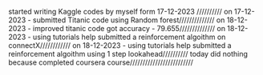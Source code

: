started writing Kaggle codes by myself form 17-12-2023 //////////
on 17-12-2023 - submitted Titanic code using Random forest//////////////
on 18-12-2023 - improved titanic code got accuracy - 79.655//////////////
on 18-12-2023 - using tutorials help submitted a reinforcement algoithm on connectX////////////
on 18-12-2023 - using tutorials help submitted a reinforcement algoithm using 1 step lookahead//////////
today did nothing because completed coursera course/////////////////////////
